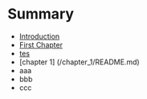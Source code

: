 # Summary

* [Introduction](README.md)
* [First Chapter](chapter1.md)
* [tes](test.md)
* \[chapter 1\] \(/chapter\_1/README.md\)
* aaa
* bbb
* ccc



